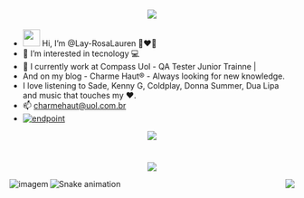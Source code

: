 <span align="center">
  
# <a><img src="https://user-images.githubusercontent.com/86569498/133532839-51172997-64d4-4bf3-ae6c-41bbd69c7976.gif"></a>
  
</span>

- <img src="https://user-images.githubusercontent.com/86569498/133532509-fe139de8-1524-4c8c-8146-0de885d9c96a.gif" width="30px"> Hi, I’m @Lay-RosaLauren 💋❤️🌹
- 👀 I’m interested in tecnology 💻 
- 🌱 I currently work at Compass Uol - QA Tester Junior Trainne | 
- And on my blog - Charme Haut® - Always looking for new knowledge.
- I love listening to Sade, Kenny G, Coldplay, Donna Summer, Dua Lipa and music that touches my ❤️.
- 📫 charmehaut@uol.com.br
- <a href="https://www.linkedin.com/in/lay-rosalauren-ba0612141/"><img src="https://user-images.githubusercontent.com/86569498/132380918-1440822a-b20a-4188-b518-67f185009db9.png" alt="endpoint" style="max-width: 100%;"></a>

<span align="center">

![](https://komarev.com/ghpvc/?username=your-github-Lay-RosaLauren&color=dc143c)

</span>

#
<span align="center">

![](https://github-profile-summary-cards.vercel.app/api/cards/profile-details?username=Lay-RosaLauren&theme=dracula&include_all_commits=true)
  
</span>


<IMG align=left SRC="https://github-profile-summary-cards.vercel.app/api/cards/most-commit-language?username=Lay-RosaLauren&theme=dracula" alt="imagem"><IMG align=right SRC="https://github-profile-summary-cards.vercel.app/api/cards/stats?username=Lay-RosaLauren&theme=dracula">
  
![Snake animation](https://github.com/Lay-RosaLauren/Lay-RosaLauren/blob/output/github-contribution-grid-snake.svg)
  
<!---
Lay-RosaLauren 🇧🇷 is a ✨ special ✨ repository because its `README.md` (this file) appears on your GitHub profile.
You can click the Preview link to take a look at your changes.
--->
